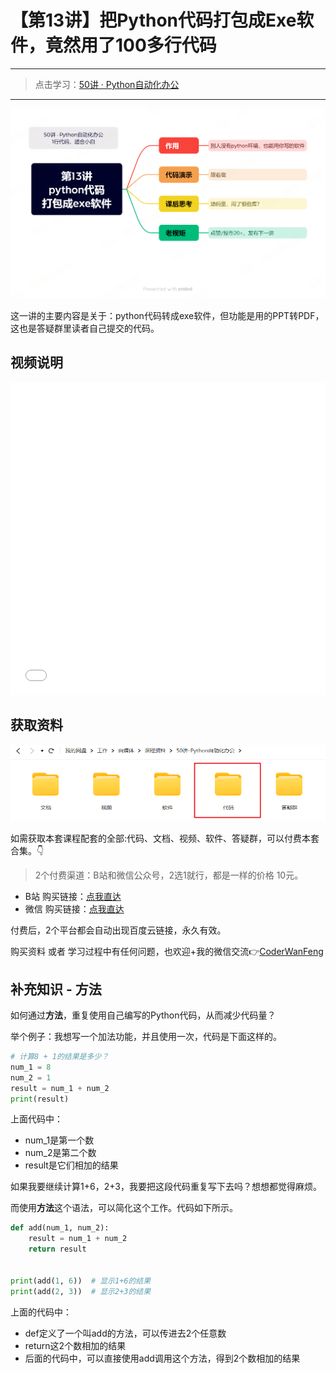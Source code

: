 # 【第13讲】把Python代码打包成Exe软件，竟然用了100多行代码

------
> 点击学习：[50讲 · Python自动化办公](https://mp.weixin.qq.com/s/naqnxjkrhvDtoCnzlRIO1Q)
------

![](../xmind/imgs/50-13-ppt2pdf.png)

这一讲的主要内容是关于：python代码转成exe软件，但功能是用的PPT转PDF，这也是答疑群里读者自己提交的代码。

## 视频说明

<iframe src="//player.bilibili.com/player.html?bvid=BV1Fw411S7kV" scrolling="no" border="0" frameborder="no" framespacing="0" allowfullscreen="true" width=100%, height=500> </iframe>


## 获取资料

![](../docs/imgs/common/code.png)




如需获取本套课程配套的全部:代码、文档、视频、软件、答疑群，可以付费本套合集。👇

> 2个付费渠道：B站和微信公众号，2选1就行，都是一样的价格 10元。


- B站 购买链接：[点我直达](https://mp.weixin.qq.com/s/3kUW1BQkQrr9f1L_JVR0iA)
- 微信 购买链接：[点我直达](https://mp.weixin.qq.com/mp/appmsgalbum?__biz=MzI2Nzg5MjgyNg==&action=getalbum&album_id=3056320585091366915#wechat_redirect)

付费后，2个平台都会自动出现百度云链接，永久有效。

购买资料 或者 学习过程中有任何问题，也欢迎+我的微信交流👉[CoderWanFeng](https://mp.weixin.qq.com/s/B1V6KeXc7IOEB8DgXLWv3g)

## 补充知识 - 方法

如何通过**方法**，重复使用自己编写的Python代码，从而减少代码量？

举个例子：我想写一个加法功能，并且使用一次，代码是下面这样的。

```python
# 计算8 + 1的结果是多少？
num_1 = 8
num_2 = 1
result = num_1 + num_2
print(result)
```

上面代码中：
- num_1是第一个数
- num_2是第二个数
- result是它们相加的结果

如果我要继续计算1+6，2+3，我要把这段代码重复写下去吗？想想都觉得麻烦。

而使用**方法**这个语法，可以简化这个工作。代码如下所示。

```python
def add(num_1, num_2):
    result = num_1 + num_2
    return result


print(add(1, 6))  # 显示1+6的结果
print(add(2, 3))  # 显示2+3的结果
```
上面的代码中：
- def定义了一个叫add的方法，可以传进去2个任意数
- return这2个数相加的结果
- 后面的代码中，可以直接使用add调用这个方法，得到2个数相加的结果

